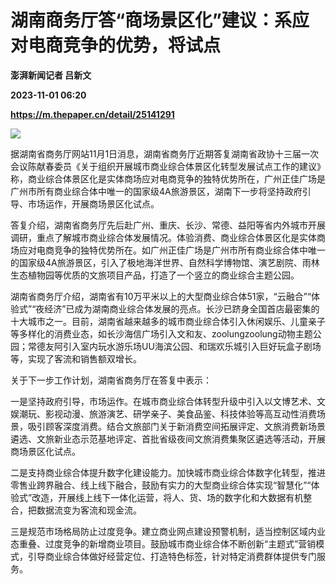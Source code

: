 # 湖南商务厅答“商场景区化”建议：系应对电商竞争的优势，将试点
**澎湃新闻记者 吕新文**

**2023-11-01 06:20**

**https://m.thepaper.cn/detail/25141291**

![](https://imagecloud.thepaper.cn/thepaper/image/276/503/432.jpg)

据湖南省商务厅网站11月1日消息，湖南省商务厅近期答复湖南省政协十三届一次会议陈献春委员《关于组织开展城市商业综合体景区化转型发展试点工作的建议》称，商业综合体景区化是实体商场应对电商竞争的独特优势所在，广州正佳广场是广州市所有商业综合体中唯一的国家级4A旅游景区，湖南下一步将坚持政府引导、市场运作，开展商场景区化试点。

答复介绍，湖南省商务厅先后赴广州、重庆、长沙、常德、益阳等省内外城市开展调研，重点了解城市商业综合体发展情况。体验消费、商业综合体景区化是实体商场应对电商竞争的独特优势所在。如广州正佳广场是广州市所有商业综合体中唯一的国家级4A旅游景区，引入了极地海洋世界、自然科学博物馆、演艺剧院、雨林生态植物园等优质的文旅项目产品，打造了一个竖立的商业综合主题公园。

湖南省商务厅介绍，湖南省有10万平米以上的大型商业综合体51家，“云融合”“体验式”“夜经济”已成为湖南商业综合体发展的亮点。长沙已跻身全国首店最密集的十大城市之一。目前，湖南省越来越多的城市商业综合体引入休闲娱乐、儿童亲子等多样化的消费业态，如长沙海信广场引入文和友、zoolungzoolung动物主题公园；常德友阿引入室内玩水游乐场UU海滨公园、和瑞欢乐城引入巨好玩盒子剧场等，实现了客流和销售额双增长。

关于下一步工作计划，湖南省商务厅在答复中表示：

一是坚持政府引导，市场运作。在城市商业综合体转型升级中引入以文博艺术、文娱潮玩、影视动漫、旅游演艺、研学亲子、美食品鉴、科技体验等高互动性消费场景，吸引顾客深度消费。结合文旅部门关于新消费空间拓展评定、文旅消费新场景遴选、文旅新业态示范基地评定、首批省级夜间文旅消费集聚区遴选等活动，开展商场景区化试点。

二是支持商业综合体提升数字化建设能力。加快城市商业综合体数字化转型，推进零售业跨界融合、线上线下融合，鼓励有实力的大型商业综合体实现“智慧化”“体验式”改造，开展线上线下一体化运营，将人、货、场的数字化和大数据有机整合，把数据流变为客流和现金流。

三是规范市场格局防止过度竞争。建立商业网点建设预警机制，适当控制区域内业态重叠、过度竞争的新增商业项目。鼓励城市商业综合体不断创新“主题式”营销模式，引导商业综合体做好经营定位、打造特色标签，针对特定消费群体提供专门服务。